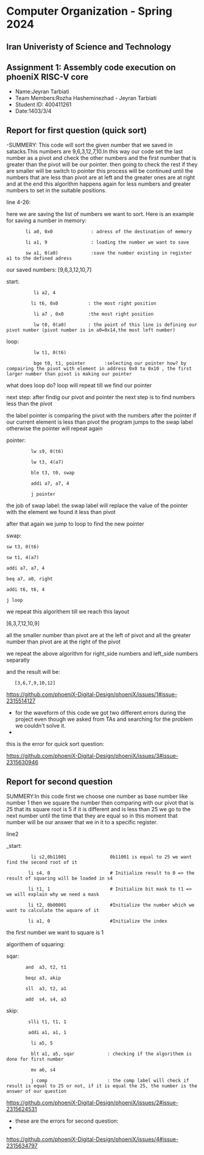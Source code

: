 Computer Organization - Spring 2024
==============================================================
## Iran Univeristy of Science and Technology
## Assignment 1: Assembly code execution on phoeniX RISC-V core

- Name:Jeyran Tarbiati
- Team Members:Rozha Hasheminezhad - Jeyran Tarbiati
- Student ID: 400411261
- Date:1403/3/4

## Report for first question (quick sort)

-SUMMERY: This code will sort the given number that we saved in satacks.This numbers are 9,6,3,12,7,10.In this way our code set the last number as a pivot and check the other numbers and the first number that is greater than the pivot will be our pointer. then going to check the rest if they are smaller will be switch to pointer this process will be continued until the numbers that are less than pivot are at left and the greater ones are at right and at the end this algorithm happens again for less numbers and greater numbers to set in the suitable positions.

line 4-26:

 here we are saving the list of numbers we want to sort. Here is an example for saving a number in memory:
 
           li a0, 0x0              : adress of the destination of memory
 
           li a1, 9                : loading the number we want to save

           sw a1, 0(a0)            :save the number existing in register a1 to the defined adress

our saved numbers: [9,6,3,12,10,7]

start:

              li a2, 4
    
             li t6, 0x0           : the most right position
    
              li a7 , 0x0         :the most right position
    
              lw t0, 0(a0)        : the point of this line is defining our pivot number (pivot number is in a0=0x14,the most left number)

loop:

              lw t1, 0(t6)
    
              bge t0, t1, pointer       :selecting our pointer how? by compairing the pivot with element in address 0x0 to 0x10 , the first larger number than pivot is making our pointer
    
what does loop do? loop will repeat till we find our pointer

next step: after findig our pivot and pointer the next step is to find numbers less than the pivot

the label pointer is comparing the pivot with the numbers after the pointer if our current element is less than pivot the program jumps to the swap label otherwise the pointer will repeat again

pointer:

             lw s9, 0(t6)
    
             lw t3, 4(a7)
    
             ble t3, t0, swap 
    
             addi a7, a7, 4
    
             j pointer
    
the job of swap label: the swap label will replace the value of the pointer with the element we found it less than pivot

after that again we jump to loop to find the new pointer

swap:

    sw t3, 0(t6) 
    
    sw t1, 4(a7)
    
    addi a7, a7, 4
    
    beq a7, a0, right
    
    addi t6, t6, 4
    
    j loop
    
we repeat this algorithem till we reach this layout

[6,3,7,12,10,9]

all the smaller number than pivot are at the left of pivot and all the greater number than pivot are at the right of the pivot 

we repeat the above algorithm for right_side numbers and left_side numbers separatly 

and the result will be:

       [3,6,7,9,10,12]
       
https://github.com/phoeniX-Digital-Design/phoeniX/issues/1#issue-2315514127

- for the waveform of this code we got two different errors during the project even though we asked from TAs and searching for the problem we couldn't solve it.
- 
this is the error for quick sort question:

https://github.com/phoeniX-Digital-Design/phoeniX/issues/3#issue-2315630946

## Report for second question

SUMMERY:In this code first we choose one number as base number like number 1 then we square the number then comparing with our pivot that is 25 that its square root is 5 if it is different and is less than 25 we go to the next number until the time that they are equal so in this moment that number will be our answer that we in it to a specific register.

line2

  _start:  
 
             li s2,0b11001                0b11001 is equal to 25 we want find the second root of it

            li s4, 0                      # Initialize result to 0 => the result of squaring will be loaded in s4
            
            li t1, 1                      # Initialize bit mask to t1 => we will explain why we need a mask 
            
            li t2, 0b00001                #Initialize the number which we want to calculate the aquare of it 
            
            li a1, 0                      #Initialize the index
      
the first number we want to square is 1 

algorithem of squaring:

sqar:

           and  a3, t2, t1 
           
           beqz a3, akip
           
           sll  a3, t2, a1 
    
           add  s4, s4, a3

skip:

            slli t1, t1, 1
    
            addi a1, a1, 1
    
             li a5, 5
    
             blt a1, a5, sqar            : checking if the algorithem is done for first number  
    
             mv a6, s4
    
             j comp                      : the comp label will check if result is equal to 25 or not, if it is equal the 25, the number is the answer of our question
    
https://github.com/phoeniX-Digital-Design/phoeniX/issues/2#issue-2315624531

- these are the errors for second question:
- 
https://github.com/phoeniX-Digital-Design/phoeniX/issues/4#issue-2315634797
